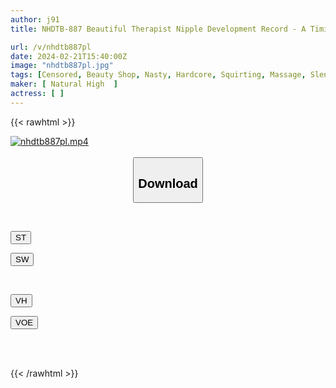 ```yaml
---
author: j91
title: NHDTB-887 Beautiful Therapist Nipple Development Record - A Timid Mens Lady Who Is So Broken That She Repeatedly Calls Out For Her Nipples And Cumming

url: /v/nhdtb887pl
date: 2024-02-21T15:40:00Z
image: "nhdtb887pl.jpg"
tags: [Censored, Beauty Shop, Nasty, Hardcore, Squirting, Massage, Slender	]
maker: [ Natural High  ]
actress: [ ]
---
```



{{< rawhtml >}}

<div class="video" data-videoid="m1XYok0JmAIbJjq">
    <a href="javascript:;">
        <img src="/v/nhdtb887pl/nhdtb887pl.jpg" width="WIDTH" height="HEIGHT" alt="nhdtb887pl.mp4" loading="lazy">
    </a>
</div>

<script type="text/javascript" src="https://j91.asia/asset/on-demand-st.js"></script>

<br>
  <link rel="stylesheet" href="https://j91.asia/asset/bs5.css">
  
  <center>
  <button class="btn btn-primary" type="button" data-bs-toggle="collapse" data-bs-target=".multi-collapse" aria-expanded="false" aria-controls="multiCollapseExample1 multiCollapseExample2"><h2>Download</h2></button></center>
</p>
<div class="row">
  <div class="col">
    <div class="collapse multi-collapse" id="multiCollapseExample1">
      <div class="card card-body">
	      	      <br>
<div class="buttons">  
<p><a href="https://streamtape.to/v/m1XYok0JmAIbJjq" target="_blank"><button class="btn-hover color-3"><i class="fa fa-download"></i> ST</button></a></p>
<p><a href="https://cdnwish.com/jhgwlekrt726" target="_blank"><button class="btn-hover color-2"><i class="fa fa-download"></i> SW</button></a></p></div>
    </div>
  </div>
</div>
  <div class="col">
    <div class="collapse multi-collapse" id="multiCollapseExample2">
      <div class="card card-body">
	      <br>
<div class="buttons">
<p><a href="https://vidhidepro.com/f/3j247wulfz7y"><button class="btn-hover color-9"><i class="fa fa-download"></i> VH</button></a></p>
<p><a href="https://voe.sx/pmjngj4sym1f"><button class="btn-hover color-8"><i class="fa fa-download"></i> VOE</button></a></p></div>
<br><br>
      </div>
    </div>
  </div>
</div>

{{< /rawhtml >}}